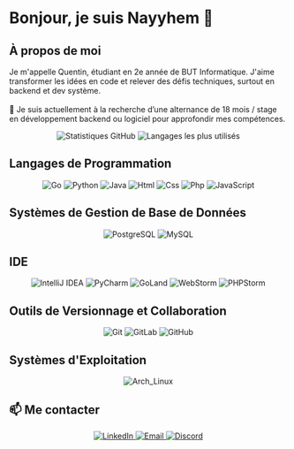 # Bonjour, je suis Nayyhem 👋

## À propos de moi

Je m'appelle Quentin, étudiant en 2e année de BUT Informatique. J'aime transformer les idées en code et relever des défis techniques, surtout en backend et dev système.<br><br>
🎯 Je suis actuellement à la recherche d’une alternance de 18 mois / stage en développement backend ou logiciel pour approfondir mes compétences.

<div align="center">
  <img src="https://github-readme-stats.vercel.app/api?username=Nayyhem&show_icons=true&theme=tokyonight" alt="Statistiques GitHub" />
  <img src="https://github-readme-stats.vercel.app/api/top-langs/?username=Nayyhem&layout=compact&theme=tokyonight" alt="Langages les plus utilisés" />
</div>

## Langages de Programmation

<p align="center">
  <img src="https://img.shields.io/badge/Go-00ADD8?style=for-the-badge&logo=go&logoColor=white" alt="Go"/>
  <img src="https://img.shields.io/badge/Python-3776AB?style=for-the-badge&logo=python&logoColor=white" alt="Python"/>
  <img src="https://img.shields.io/badge/Java-ED8B00?style=for-the-badge&logo=java&logoColor=white" alt="Java"/>
  <img src="https://img.shields.io/badge/HTML5-E34F26?style=for-the-badge&logo=html5&logoColor=white" alt="Html"/>
  <img src="https://img.shields.io/badge/CSS3-1572B6?style=for-the-badge&logo=css3&logoColor=white" alt="Css"/>
  <img src="https://img.shields.io/badge/PHP-777BB4?style=for-the-badge&logo=php&logoColor=white" alt="Php"/>
  <img src="https://img.shields.io/badge/JavaScript-F7DF1E?style=for-the-badge&logo=JavaScript&logoColor=white" alt="JavaScript"/>
</p>

## Systèmes de Gestion de Base de Données

<p align="center">
  <img src="https://img.shields.io/badge/PostgreSQL-316192?style=for-the-badge&logo=postgresql&logoColor=white" alt="PostgreSQL"/>
  <img src="https://img.shields.io/badge/MySQL-00000F?style=for-the-badge&logo=mysql&logoColor=white" alt="MySQL"/>
</p>

## IDE

<p align="center">
  <img src="https://img.shields.io/badge/IntelliJ_IDEA-000000?style=for-the-badge&logo=intellij-idea&logoColor=white" alt="IntelliJ IDEA"/>
  <img src="https://img.shields.io/badge/PyCharm-000000?style=for-the-badge&logo=pycharm&logoColor=white" alt="PyCharm"/>
  <img src="https://img.shields.io/badge/GoLand-000000?style=for-the-badge&logo=goland&logoColor=white" alt="GoLand"/>
  <img src="https://img.shields.io/badge/WebStorm-000000?style=for-the-badge&logo=WebStorm&logoColor=white" alt="WebStorm"/>
  <img src="http://img.shields.io/badge/-PHPStorm-181717?style=for-the-badge&logo=phpstorm&logoColor=white" alt="PHPStorm"/>
</p>

## Outils de Versionnage et Collaboration

<p align="center">
  <img src="https://img.shields.io/badge/Git-F05032?style=for-the-badge&logo=git&logoColor=white" alt="Git"/>
  <img src="https://img.shields.io/badge/GitLab-330F63?style=for-the-badge&logo=gitlab&logoColor=white" alt="GitLab"/>
  <img src="https://img.shields.io/badge/GitHub-181717?style=for-the-badge&logo=github&logoColor=white" alt="GitHub"/>
</p>

## Systèmes d'Exploitation

<p align="center">
  <img src="https://img.shields.io/badge/Arch_Linux-1793D1?style=for-the-badge&logo=arch-linux&logoColor=white" alt="Arch_Linux"/>
</p>

## 📫 Me contacter

<p align="center">
  <a href="https://www.linkedin.com/in/quentin-baillet/">
    <img src="https://img.shields.io/badge/LinkedIn-0077B5?style=for-the-badge&logo=linkedin&logoColor=white" alt="LinkedIn"/>
  </a>
  <a href="mailto:bquentin62@orange.fr">
    <img src="https://img.shields.io/badge/Email-D14836?style=for-the-badge&logo=gmail&logoColor=white" alt="Email"/>
  <a href="https://discord.com/users/_nayyhem_">
    <img src="https://img.shields.io/badge/Discord-7289DA?style=for-the-badge&logo=discord&logoColor=white" alt="Discord"/>
  </a>
</p>

